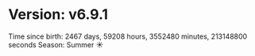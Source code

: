 # Version: v6.9.1
Time since birth: 2467 days, 59208 hours, 3552480 minutes, 213148800 seconds
Season: Summer ☀️
